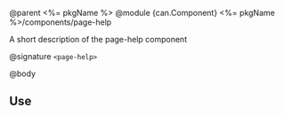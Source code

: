 @parent <%= pkgName %>
@module {can.Component} <%= pkgName %>/components/page-help <page-help>

A short description of the page-help component

@signature `<page-help>`

@body

## Use

